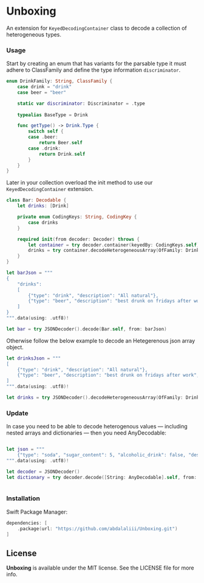 # Unboxing

An extension for `KeyedDecodingContainer` class to decode a collection of heterogeneous types.

### Usage

Start by creating an enum that has variants for the parsable type it must adhere to ClassFamily and define the type information `discriminator`.

```swift
enum DrinkFamily: String, ClassFamily {
    case drink = "drink"
    case beer = "beer"

    static var discriminator: Discriminator = .type
    
    typealias BaseType = Drink

    func getType() -> Drink.Type {
        switch self {
        case .beer:
            return Beer.self
        case .drink:
            return Drink.self
        }
    }
}
```

Later in your collection overload the init method to use our `KeyedDecodingContainer` extension.

```swift
class Bar: Decodable {
    let drinks: [Drink]

    private enum CodingKeys: String, CodingKey {
        case drinks
    }

    required init(from decoder: Decoder) throws {
        let container = try decoder.container(keyedBy: CodingKeys.self)
        drinks = try container.decodeHeterogeneousArray(OfFamily: DrinkFamily.self, forKey: .drinks)
    }
}

let barJson = """
{
    "drinks":
    [
        {"type": "drink", "description": "All natural"},
        {"type": "beer", "description": "best drunk on fridays after work", "alcohol_content": "5%"}
    ]
}
""".data(using: .utf8)!

let bar = try JSONDecoder().decode(Bar.self, from: barJson)
```

Otherwise follow the below example to decode an Hetegerenous json array object.

```swift
let drinksJson = """
[
    {"type": "drink", "description": "All natural"},
    {"type": "beer", "description": "best drunk on fridays after work", "alcohol_content": "5%"}
]
""".data(using: .utf8)!

let drinks = try JSONDecoder().decodeHeterogeneousArray(OfFamily: DrinkFamily.self, from: drinksJson)
```

### Update

In case you need to be able to decode heterogenous values — including nested arrays and dictionaries — then you need AnyDecodable:


```Swift

let json = """
    {"type": "soda", "sugar_content": 5, "alcoholic_drink": false, "description": null}
""".data(using: .utf8)!

let decoder = JSONDecoder()
let dictionary = try decoder.decode([String: AnyDecodable].self, from: json)
        
```

### Installation

Swift Package Manager:

```swift
dependencies: [
    .package(url: "https://github.com/abdalaliii/Unboxing.git")
]
```

## License

**Unboxing** is available under the MIT license. See the LICENSE file for more info.
